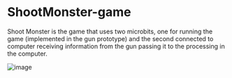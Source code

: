 # ShootMonster-game
Shoot Monster is the game that uses two microbits, one for running the game (implemented in the gun prototype) and the second connected to computer receiving information from the gun passing it to the processing in the computer.

![image](https://user-images.githubusercontent.com/81230042/112174862-a87a5980-8bee-11eb-9e10-82716b0ed9a0.png)
